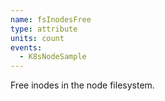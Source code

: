 ```yaml
---
name: fsInodesFree
type: attribute
units: count
events:
  - K8sNodeSample
---
```


Free inodes in the node filesystem.
